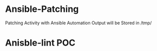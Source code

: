 # Ansible-Patching
Patching Activity with Ansible Automation
Output will be Stored in /tmp/

# Anisble-lint POC
